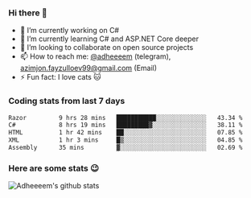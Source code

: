 ### Hi there 👋

<!--
**adheeeem/adheeeem** is a ✨ _special_ ✨ repository because its `README.md` (this file) appears on your GitHub profile.

Here are some ideas to get you started:
-->
- 🔭 I’m currently working on C#
- 🌱 I’m currently learning C# and ASP.NET Core deeper
- 👯 I’m looking to collaborate on open source projects
- 📫 How to reach me: [@adheeeem](https://t.me/adheeeem) (telegram), azimjon.fayzulloev99@gmail.com (Email)
- ⚡ Fun fact: I love cats :cat:


### Coding stats from last 7 days
<!--START_SECTION:waka-->

```txt
Razor         9 hrs 28 mins   ███████████░░░░░░░░░░░░░░   43.34 %
C#            8 hrs 19 mins   █████████▓░░░░░░░░░░░░░░░   38.11 %
HTML          1 hr 42 mins    ██░░░░░░░░░░░░░░░░░░░░░░░   07.85 %
XML           1 hr 3 mins     █▒░░░░░░░░░░░░░░░░░░░░░░░   04.85 %
Assembly      35 mins         ▓░░░░░░░░░░░░░░░░░░░░░░░░   02.69 %
```

<!--END_SECTION:waka-->

### Here are some stats :wink:
![Adheeeem's github stats](https://github-readme-stats.vercel.app/api?username=adheeeem&show_icons=true&theme=radical)
